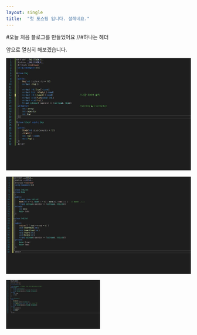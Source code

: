 ```yaml
---
layout: single
title:  "첫 포스팅 입니다. 설레네요."
---
```


#오늘 처음 블로그를 만들었어요 //#하나는 헤더

앞으로 열심히 해보겠습니다.

![bagstack.h](../images/2023-01-04-first/bagstack.h.jpg)

![list.h](../images/2023-01-04-first/list.h.jpg)

<img src="../images/2023-01-04-first/poly.h.jpg" alt="poly.h" style="zoom:25%;" />

